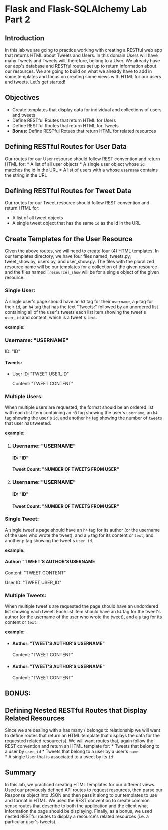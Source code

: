 
# Flask and Flask-SQLAlchemy Lab Part 2

## Introduction
In this lab we are going to practice working with creating a RESTful web app that returns HTML about Tweets and Users. In this domain Users will have many Tweets and Tweets will, therefore, belong to a User. We already have our app's database and RESTful routes set up to return information about our resources. We are going to build on what we already have to add in some templates and focus on creating some views with HTML for our users and tweets. Let's get started!

## Objectives
* Create templates that display data for individual and collections of users and tweets
* Define RESTful Routes that return HTML for Users
* Define RESTful Routes that return HTML for Tweets
* **Bonus:** Define RESTful Rotues that return HTML for related resources

## Defining RESTful Routes for User Data

 Our routes for our User resourse should follow REST convention and return HTML for:
    * A list of all user objects
    * A single user object whose `id` matches the id in the URL
    * A list of users with a whose `username` contains the string in the URL

## Defining RESTful Routes for Tweet Data

Our routes for our Tweet resource should follow REST convention and return HTML for:
* A list of all tweet objects
* A single tweet object that has the same `id` as the id in the URL

## Create Templates for the User Resource

Given the above routes, we will need to create four (4) HTML templates. In our templates directory, we have four files named, tweets.py, tweet_show.py, users.py, and user_show.py. The files with the pluralized resource name will be our templates for a collection of the given resource and the files named `[resource]_show` will be for a single object of the given resource. 

### Single User:
A single user's page should have an `h3` tag for their `username`, a `p` tag for their `id`, an `h4` tag that has the text "Tweets:" followed by an unordered list containing all of the user's tweets each list item showing the tweet's `user_id` and content, which is a tweet's `text`.

**example:**

<h3>Username: "USERNAME"</h3>
<p>ID: "ID"</p>
<h4>Tweets:</h4>
<ul>
    <li>
        <p>User ID: "TWEET USER_ID"</p> 
        <p>Content: "TWEET CONTENT"</p>
    </li>
</ul>

### Multiple Users:
When multiple users are requested, the format should be an ordered list with each list item containing an `h3` tag showing the user's `username`, an `h4` tag showing the user's `id`, and another `h4` tag showing the number of `tweets` that user has tweeted.

**example:**

<ol>
    <li>
        <h3>Username: "USERNAME"</h3>
        <h4>ID: "ID"</h4>
        <h4>Tweet Count: "NUMBER OF TWEETS FROM USER"</h4>
    </li>
    <li>
        <h3>Username: "USERNAME"</h3>
        <h4>ID: "ID"</h4>
        <h4>Tweet Count: "NUMBER OF TWEETS FROM USER"</h4>
    </li>
</ol>


### Single Tweet:
A single tweet's page should have an `h4` tag for its author (or the username of the user who wrote the tweet), and a `p` tag for its content or `text`, and another `p` tag showing the tweet's `user_id`.

**example:**

<h4>Author: "TWEET'S AUTHOR'S USERNAME</h4>
<p>Content: "TWEET CONTENT"</p>
<p>User ID: "TWEET USER_ID"</p>

### Multiple Tweets:
When multiple tweet's are requested the page should have an undordered list showing each tweet. Each list item should have an `h4` tag for the tweet's author (or the username of the user who wrote the tweet), and a `p` tag for its content or `text`.

**example:**

<ul>
    <li>
        <h4>Author: "TWEET'S AUTHOR'S USERNAME"</h4> 
        <p>Content: "TWEET CONTENT"</p>
    </li>
    <li>
        <h4>Author: "TWEET'S AUTHOR'S USERNAME"</h4> 
        <p>Content: "TWEET CONTENT"</p>
    </li>
</ul>

## BONUS:

## Defining Nested RESTful Routes that Display Related Resources

Since we are dealing with a has many / belongs to relationship we will want to define routes that return an HTML template that displays the data for the requested related resource(s). We will want routes that, again follow the REST convention and return an HTML template for:
    * Tweets that belong to a user by `user_id`
    * Tweets that belong to a user by a user's `name`   
    * A single User that is associated to a tweet by its `id` 

## Summary

In this lab, we practiced creating HTML templates for our different views. Used our previously defined API routes to request resources, then parse our Response object into JSON and then pass it along to our templates to use and format in HTML. We used the REST convention to create common sense routes that describe to both the application and the client what information the page should be displaying. Finally, as a bonus, we used nested RESTful routes to display a resource's related resources (i.e. a particular user's tweets).
